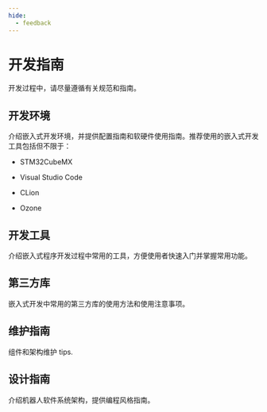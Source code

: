 ```yaml
---
hide:
  - feedback
---
```


# 开发指南

开发过程中，请尽量遵循有关规范和指南。

## 开发环境

介绍嵌入式开发环境，并提供配置指南和软硬件使用指南。推荐使用的嵌入式开发工具包括但不限于：

* STM32CubeMX

* Visual Studio Code

* CLion

* Ozone

## 开发工具

介绍嵌入式程序开发过程中常用的工具，方便使用者快速入门并掌握常用功能。

## 第三方库

嵌入式开发中常用的第三方库的使用方法和使用注意事项。

## 维护指南

组件和架构维护 tips.

## 设计指南

介绍机器人软件系统架构，提供编程风格指南。
